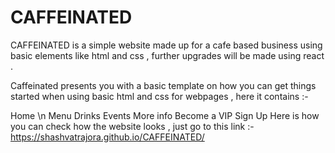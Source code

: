 # CAFFEINATED
CAFFEINATED is a simple website made up for a cafe based business using basic elements like html and css , further upgrades will be made using react . 

Caffeinated presents you with a basic template on how you can get things started when using basic html and css for webpages , here it contains :-

Home \n
Menu
Drinks
Events
More info
Become a VIP
Sign Up
Here is how you can check how the website looks , just go to this link :- https://shashvatrajora.github.io/CAFFEINATED/
